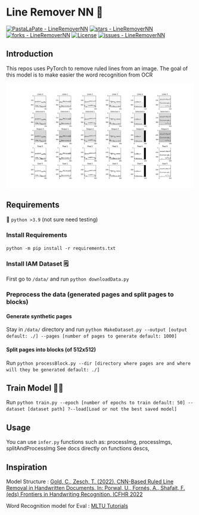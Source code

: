 # Line Remover NN 🚀

[![PastaLaPate - LineRemoverNN](https://img.shields.io/static/v1?label=PastaLaPate&message=LineRemoverNN&color=blue&logo=github)](https://github.com/PastaLaPate/LineRemoverNN "Go to GitHub repo")
[![stars - LineRemoverNN](https://img.shields.io/github/stars/PastaLaPate/LineRemoverNN?style=social)](https://github.com/PastaLaPate/LineRemoverNN)
[![forks - LineRemoverNN](https://img.shields.io/github/forks/PastaLaPate/LineRemoverNN?style=social)](https://github.com/PastaLaPate/LineRemoverNN)
[![License](https://img.shields.io/badge/License-BSD_3-blue)](#license)
[![issues - LineRemoverNN](https://img.shields.io/github/issues/PastaLaPate/LineRemoverNN)](https://github.com/PastaLaPate/LineRemoverNN/issues)

## Introduction

This repos uses PyTorch to remove ruled lines from an image.
The goal of this model is to make easier the word recognition from OCR

![Example](images/Figure_2.png)

## Requirements

🐍 `python >3.9` (not sure need testing)

### Install Requirements

`python -m pip install -r requirements.txt`

### Install IAM Dataset 🗒️

First go to `/data/` and run `python downloadData.py`

### Preprocess the data (generated pages and split pages to blocks)

#### Generate synthetic pages

Stay in `/data/` directory and run `python MakeDataset.py --output [output default: ./] --pages [number of pages to generate default: 1000]`

#### Split pages into blocks (of 512x512)

Run `python processBlock.py --dir [directory where pages are and where will they be generated default: ./]`

## Train Model 🧑‍🏫

Run `python train.py --epoch [number of epochs to train default: 50] --dataset [dataset path] ?--load[Load or not the best saved model]`

## Usage

You can use `infer.py` functions such as:
processImg,
processImgs,
splitAndProcessImg
See docs directly on functions descs,

## Inspiration

Model Structure : [Gold, C., Zesch, T. (2022). CNN-Based Ruled Line Removal in Handwritten Documents. In: Porwal, U., Fornés, A., Shafait, F. (eds) Frontiers in Handwriting Recognition. ICFHR 2022](https://doi.org/10.1007/978-3-031-21648-0_36)

Word Recognition model for Eval : [MLTU Tutorials](https://github.com/pythonlessons/mltu/tree/main/Tutorials/08_handwriting_recognition_torch)
